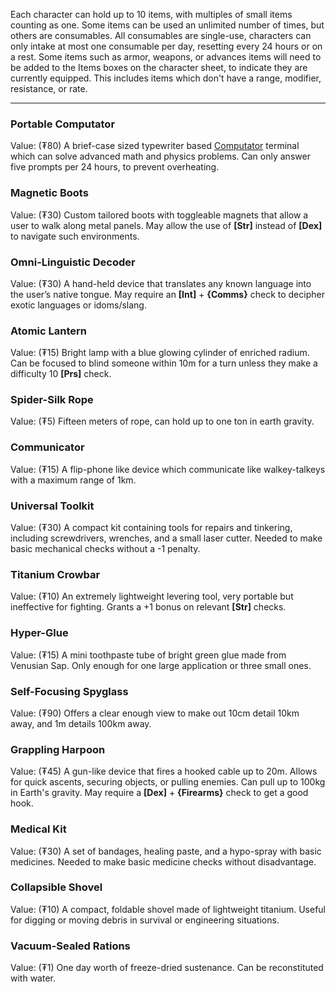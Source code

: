 Each character can hold up to 10 items, with multiples of small items counting as one. Some items can be used an unlimited number of times, but others are consumables. All consumables are single-use, characters can only intake at most one consumable per day, resetting every 24 hours or on a rest. Some items such as armor, weapons, or advances items will need to be added to the Items boxes on the character sheet, to indicate they are currently equipped. This includes items which don't have a range, modifier, resistance, or rate.

---
### Portable Computator 
Value: (₮80)
A brief-case sized typewriter based [Computator](Technology.md#Computators) terminal which can solve advanced math and physics problems. Can only answer five prompts per 24 hours, to prevent overheating.
### Magnetic Boots 
Value: (₮30)
Custom tailored boots with toggleable magnets that allow a user to walk along metal panels. May allow the use of **\[Str\]** instead of **\[Dex\]** to navigate such environments.
### Omni-Linguistic Decoder 
Value: (₮30)
A hand-held device that translates any known language into the user’s native tongue. May require an **\[Int\]** + **{Comms}** check to decipher exotic languages or idoms/slang.
### Atomic Lantern 
Value: (₮15)
Bright lamp with a blue glowing cylinder of enriched radium. Can be focused to blind someone within 10m for a turn unless they make a difficulty 10 **\[Prs\]** check.
### Spider-Silk Rope 
Value: (₮5)
Fifteen meters of rope, can hold up to one ton in earth gravity.
### Communicator 
Value: (₮15)
A flip-phone like device which communicate like walkey-talkeys with a maximum range of 1km.
### Universal Toolkit 
Value: (₮30)
A compact kit containing tools for repairs and tinkering, including screwdrivers, wrenches, and a small laser cutter. Needed to make basic mechanical checks without a -1 penalty.
### Titanium Crowbar 
Value: (₮10)
An extremely lightweight levering tool, very portable but ineffective for fighting. Grants a +1 bonus on relevant **\[Str\]** checks.
### Hyper-Glue 
Value: (₮15)
A mini toothpaste tube of bright green glue made from Venusian Sap. Only enough for one large application or three small ones.
### Self-Focusing Spyglass 
Value: (₮90)
Offers a clear enough view to make out 10cm detail 10km away, and 1m details 100km away.
### Grappling Harpoon 
Value: (₮45)
A gun-like device that fires a hooked cable up to 20m. Allows for quick ascents, securing objects, or pulling enemies. Can pull up to 100kg in Earth's gravity. May require a **\[Dex\]** + **{Firearms}** check to get a good hook.
### Medical Kit 
Value: (₮30)
A set of bandages, healing paste, and a hypo-spray with basic medicines. Needed to make basic medicine checks without disadvantage.
### Collapsible Shovel 
Value: (₮10)
A compact, foldable shovel made of lightweight titanium. Useful for digging or moving debris in survival or engineering situations.
### Vacuum-Sealed Rations 
Value: (₮1)
One day worth of freeze-dried sustenance. Can be reconstituted with water.
